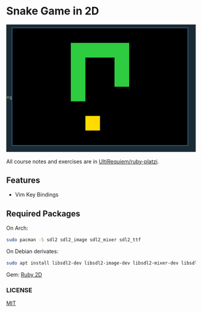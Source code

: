 # Snake Game in 2D

![Screenshot](./images/screenshot.png)

All course notes and exercises are in
[UltiRequiem/ruby-platzi](https://github.com/UltiRequiem/ruby-platzi).

## Features

- Vim Key Bindings

## Required Packages

On Arch:

```bash
sudo pacman -S sdl2 sdl2_image sdl2_mixer sdl2_ttf
```

On Debian derivates:

```bash
sudo apt install libsdl2-dev libsdl2-image-dev libsdl2-mixer-dev libsdl2-ttf-dev
```

Gem: [Ruby 2D](https://www.ruby2d.com)

### LICENSE

[MIT](./LICENSE)
